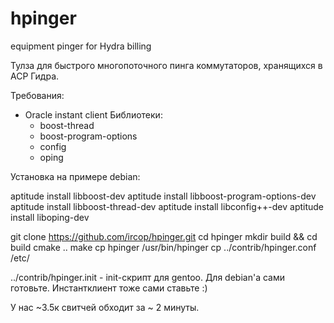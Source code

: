 # hpinger
equipment pinger for Hydra billing

Тулза для быстрого многопоточного пинга коммутаторов, хранящихся в АСР Гидра.

Требования:
- Oracle instant client
Библиотеки:
	- boost-thread
	- boost-program-options
	- config
	- oping

Установка на примере debian:

aptitude install libboost-dev
aptitude install libboost-program-options-dev
aptitude install libboost-thread-dev
aptitude install libconfig++-dev
aptitude install liboping-dev

git clone https://github.com/ircop/hpinger.git
cd hpinger
mkdir build && cd build
cmake ..
make
cp hpinger /usr/bin/hpinger
cp ../contrib/hpinger.conf /etc/

../contrib/hpinger.init - init-скрипт для gentoo. Для debian'а сами готовьте. Инстантклиент тоже сами ставьте :)


У нас ~3.5к свитчей обходит за ~ 2 минуты.
